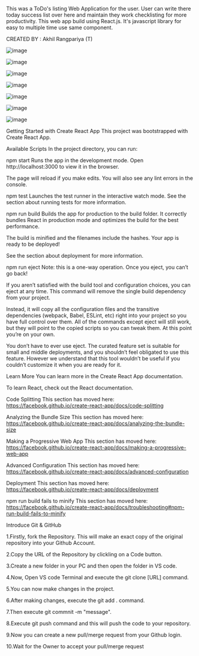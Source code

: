 This was a ToDo's listing Web Application for the user. User can write there today success list over here and maintain they work checklisting for more productivity. This web app build using React.js. It's javascript library for easy to multiple time use same component.

CREATED BY : Akhil Rangpariya (T)
 
 ![image](https://user-images.githubusercontent.com/99761772/209819378-564db9ad-3a58-4b2c-9df9-5fb2cd5d5c9e.png)

![image](https://user-images.githubusercontent.com/99761772/209819494-9f86ec3a-36c1-4fb9-ad7d-d38fd0c0e1c4.png)

![image](https://user-images.githubusercontent.com/99761772/209819811-3c8e8db9-9fb4-4298-9f2e-3b23ab013c37.png)

![image](https://user-images.githubusercontent.com/99761772/209819943-ec0fcbda-4c34-48a4-81af-49287b8fe47b.png)

![image](https://user-images.githubusercontent.com/99761772/209820007-88a8261f-1692-45da-b230-e6edb74fcf7a.png)

![image](https://user-images.githubusercontent.com/99761772/209820106-735f4e8e-a888-4ed4-a6c9-57be99ac0327.png)

![image](https://user-images.githubusercontent.com/99761772/209820271-0d9b6f4f-03d4-4c98-a67d-f7cc34266b82.png)




Getting Started with Create React App
This project was bootstrapped with Create React App.

Available Scripts
In the project directory, you can run:

npm start
Runs the app in the development mode.
Open http://localhost:3000 to view it in the browser.

The page will reload if you make edits.
You will also see any lint errors in the console.

npm test
Launches the test runner in the interactive watch mode.
See the section about running tests for more information.

npm run build
Builds the app for production to the build folder.
It correctly bundles React in production mode and optimizes the build for the best performance.

The build is minified and the filenames include the hashes.
Your app is ready to be deployed!

See the section about deployment for more information.

npm run eject
Note: this is a one-way operation. Once you eject, you can’t go back!

If you aren’t satisfied with the build tool and configuration choices, you can eject at any time. This command will remove the single build dependency from your project.

Instead, it will copy all the configuration files and the transitive dependencies (webpack, Babel, ESLint, etc) right into your project so you have full control over them. All of the commands except eject will still work, but they will point to the copied scripts so you can tweak them. At this point you’re on your own.

You don’t have to ever use eject. The curated feature set is suitable for small and middle deployments, and you shouldn’t feel obligated to use this feature. However we understand that this tool wouldn’t be useful if you couldn’t customize it when you are ready for it.

Learn More
You can learn more in the Create React App documentation.

To learn React, check out the React documentation.

Code Splitting
This section has moved here: https://facebook.github.io/create-react-app/docs/code-splitting

Analyzing the Bundle Size
This section has moved here: https://facebook.github.io/create-react-app/docs/analyzing-the-bundle-size

Making a Progressive Web App
This section has moved here: https://facebook.github.io/create-react-app/docs/making-a-progressive-web-app

Advanced Configuration
This section has moved here: https://facebook.github.io/create-react-app/docs/advanced-configuration

Deployment
This section has moved here: https://facebook.github.io/create-react-app/docs/deployment

npm run build fails to minify
This section has moved here: https://facebook.github.io/create-react-app/docs/troubleshooting#npm-run-build-fails-to-minify

Introduce Git & GitHub

1.Firstly, fork the Repository. This will make an exact copy of the original repository into your Github Account.

2.Copy the URL of the Repository by clickling on a Code button.

3.Create a new folder in your PC and then open the folder in VS code.

4.Now, Open VS code Terminal and execute the git clone [URL] command.

5.You can now make changes in the project.

6.After making changes, execute the git add . command.

7.Then execute git commnit -m "message".

8.Execute git push command and this will push the code to your repository.

9.Now you can create a new pull/merge request from your Github login.

10.Wait for the Owner to accept your pull/merge request
